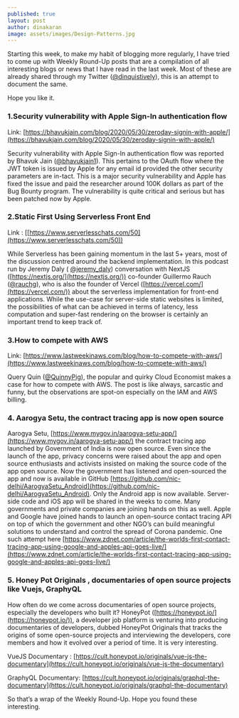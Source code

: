 ```yaml
---
published: true
layout: post
author: dinakaran
image: assets/images/Design-Patterns.jpg
---
```

Starting this week, to make my habit of blogging more regularly, I have tried to come up with Weekly Round-Up posts that are a compilation of all interesting blogs or news that I have read in the last week. Most of these are already shared through my Twitter  ([@dinquistively](https://twitter.com/dinquisitively)), this is an attempt to document the same.

Hope you like it.  

### 1.Security vulnerability with Apple Sign-In authentication flow

Link: [https://bhavukjain.com/blog/2020/05/30/zeroday-signin-with-apple/](https://bhavukjain.com/blog/2020/05/30/zeroday-signin-with-apple/)

Security vulnerability with Apple Sign-In authentication flow was reported by Bhavuk Jain ([@bhavukjain1](https://twitter.com/bhavukjain1)). This pertains to the OAuth flow where the JWT token is issued by Apple for any email id provided the other security parameters are in-tact. This is a major security vulnerability and Apple has fixed the issue and paid the researcher around 100K dollars as part of the Bug Bounty program. The vulnerability is quite critical and serious but has been patched now by Apple.  

### 2.Static First Using Serverless Front End 

Link : [[https://www.serverlesschats.com/50](https://www.serverlesschats.com/50))

While Serverless has been gaining momentum in the last 5+ years, most of the discussion centred around the backend implementation. In this podcast run by Jeremy Daly ( [@jeremy_daly](https://twitter.com/jeremy_daly))  conversation with NextJS ([https://nextjs.org/](https://nextjs.org/))  co-founder Guillermo Rauch ([@rauchg](https://twitter.com/rauchg)), who is also the founder of Vercel ([https://vercel.com/](https://vercel.com/))  about the serverless implementation for front-end applications. While the use-case for server-side static websites is limited, the possibilities of what can be achieved in terms of latency, less computation and super-fast rendering on the browser is certainly an important trend to keep track of.  

### 3.How to compete with AWS 

Link: [https://www.lastweekinaws.com/blog/how-to-compete-with-aws/](https://www.lastweekinaws.com/blog/how-to-compete-with-aws/)

Query Quin ([@QuinnyPig](https://twitter.com/QuinnyPig)), the popular and quirky Cloud Economist makes a case for how to compete with AWS. The post is like always, sarcastic and funny, but the observations are spot-on especially on the IAM and AWS billing.



### 4. Aarogya Setu, the contract tracing app is now open source 

Aarogya Setu, [https://www.mygov.in/aarogya-setu-app/](https://www.mygov.in/aarogya-setu-app/)  the contract tracing app launched by Government of India is now open source. Even since the launch of the app, privacy concerns were raised about the app and open source enthusiasts and activists insisted on making the source code of the app open source. Now the government has listened and open-sourced the app and now is available in GitHub [https://github.com/nic-delhi/AarogyaSetu_Android](https://github.com/nic-delhi/AarogyaSetu_Android). Only the Android app is now available. Server-side code and iOS app will be shared in the weeks to come. Many governments and private companies are joining hands on this as well. Apple and Google have joined hands to launch an open-source contact tracing API on top of which the government and other NGO’s can build meaningful solutions to understand and control the spread of Corona pandemic. One such attempt here [https://www.zdnet.com/article/the-worlds-first-contact-tracing-app-using-google-and-apples-api-goes-live/](https://www.zdnet.com/article/the-worlds-first-contact-tracing-app-using-google-and-apples-api-goes-live/)

### 5. Honey Pot Originals , documentaries of open source projects like Vuejs, GraphyQL

How often do we come across documentaries of open source projects, especially the developers who built it? HoneyPot ([https://honeypot.io/](https://honeypot.io/)), a developer job platform is venturing into producing documentaries of developers, dubbed HoneyPot Originals that tracks the origins of some open-source projects and interviewing the developers, core members and how it evolved over a period of time. It is very interesting.

VueJS Documentary : [https://cult.honeypot.io/originals/vue-js-the-documentary](https://cult.honeypot.io/originals/vue-js-the-documentary)

GraphyQL Documentary: [https://cult.honeypot.io/originals/graphql-the-documentary](https://cult.honeypot.io/originals/graphql-the-documentary)  

So that’s a wrap of the Weekly Round-Up. Hope you found these interesting.
